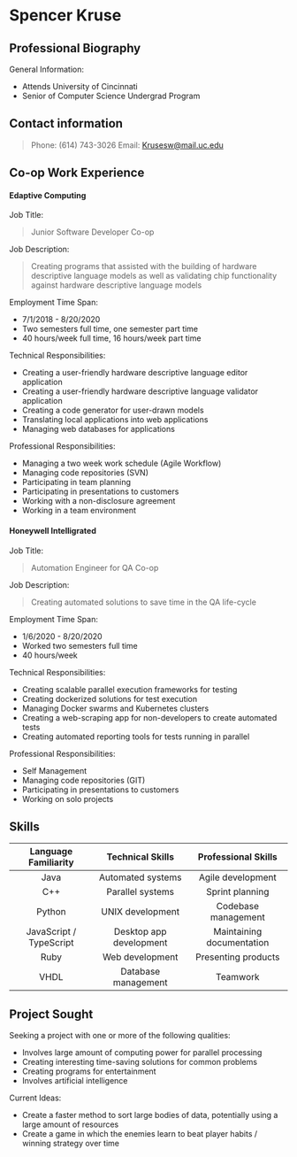 # Spencer Kruse

## Professional Biography

General Information:
* Attends University of Cincinnati
* Senior of Computer Science Undergrad Program

## Contact information
>Phone: (614) 743-3026
>Email: Krusesw@mail.uc.edu

## Co-op Work Experience
#### Edaptive Computing
Job Title:
> Junior Software Developer Co-op

Job Description:
> Creating programs that assisted with the building of hardware descriptive language models as well as validating chip functionality against hardware descriptive language models

Employment Time Span:
* 7/1/2018 - 8/20/2020
* Two semesters full time, one semester part time
* 40 hours/week full time, 16 hours/week part time

Technical Responsibilities:
* Creating a user-friendly hardware descriptive language editor application
* Creating a user-friendly hardware descriptive language validator application
* Creating a code generator for user-drawn models
* Translating local applications into web applications
* Managing web databases for applications

Professional Responsibilities:
* Managing a two week work schedule (Agile Workflow)
* Managing code repositories (SVN)
* Participating in team planning
* Participating in presentations to customers
* Working with a non-disclosure agreement
* Working in a team environment

#### Honeywell Intelligrated
Job Title:
> Automation Engineer for QA Co-op

Job Description:
> Creating automated solutions to save time in the QA life-cycle

Employment Time Span:
* 1/6/2020 - 8/20/2020
* Worked two semesters full time
* 40 hours/week

Technical Responsibilities:
* Creating scalable parallel execution frameworks for testing
* Creating dockerized solutions for test execution
* Managing Docker swarms and Kubernetes clusters
* Creating a web-scraping app for non-developers to create automated tests
* Creating automated reporting tools for tests running in parallel

Professional Responsibilities:
* Self Management
* Managing code repositories (GIT)
* Participating in presentations to customers
* Working on solo projects

## Skills

 

Language Familiarity | Technical Skills | Professional Skills
:-------------------------:|:-------------------------:|:-------------------------:
Java | Automated systems | Agile development |
C++ | Parallel systems | Sprint planning |
Python | UNIX development | Codebase management |
JavaScript / TypeScript | Desktop app development | Maintaining documentation|
Ruby | Web development | Presenting products |
VHDL | Database management | Teamwork |

 


## Project Sought
Seeking a project with one or more of the following qualities:
* Involves large amount of computing power for parallel processing
* Creating interesting time-saving solutions for common problems
* Creating programs for entertainment
* Involves artificial intelligence

Current Ideas:
* Create a faster method to sort large bodies of data, potentially using a large amount of resources
* Create a game in which the enemies learn to beat player habits / winning strategy over time

 